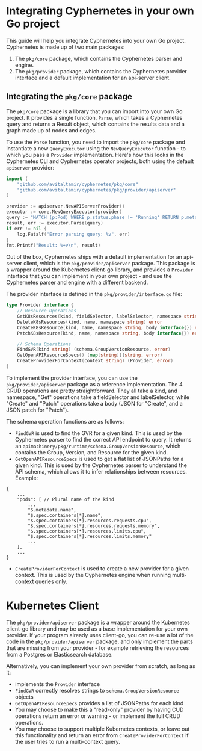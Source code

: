 # Integrating Cyphernetes in your own Go project

This guide will help you integrate Cyphernetes into your own Go project.
Cyphernetes is made up of two main packages:

1. The `pkg/core` package, which contains the Cyphernetes parser and engine.
2. The `pkg/provider` package, which contains the Cyphernetes provider interface and a default implementation for an api-server client.

## Integrating the `pkg/core` package

The `pkg/core` package is a library that you can import into your own Go project.
It provides a single function, `Parse`, which takes a Cyphernetes query and returns a Result object, which contains the results data and a graph made up of nodes and edges.

To use the `Parse` function, you need to import the `pkg/core` package and instantiate a new `QueryExecutor` using the `NewQueryExecutor` function - to which you pass a `Provider` implementation.
Here's how this looks in the Cyphernetes CLI and Cyphernetes operator projects, both using the default `apiserver` provider:

```go
import (
    "github.com/avitaltamir/cyphernetes/pkg/core"
    "github.com/avitaltamir/cyphernetes/pkg/provider/apiserver"
)

provider := apiserver.NewAPIServerProvider()
executor := core.NewQueryExecutor(provider)
query := "MATCH (p:Pod) WHERE p.status.phase != 'Running' RETURN p.metadata.name"
result, err := executor.Parse(query)
if err != nil {
    log.Fatalf("Error parsing query: %v", err)
}
fmt.Printf("Result: %+v\n", result)
```

Out of the box, Cyphernetes ships with a default implementation for an api-server client, which is the `pkg/provider/apiserver` package. This package is a wrapper around the Kubernetes client-go library, and provides a `Provider` interface that you can implement in your own project - and use the Cyphernetes parser and engine with a different backend.

The provider interface is defined in the `pkg/provider/interface.go` file:

```go
type Provider interface {
    // Resource Operations
    GetK8sResources(kind, fieldSelector, labelSelector, namespace string) (interface{}, error)
    DeleteK8sResources(kind, name, namespace string) error
    CreateK8sResource(kind, name, namespace string, body interface{}) error
    PatchK8sResource(kind, name, namespace string, body interface{}) error

    // Schema Operations
    FindGVR(kind string) (schema.GroupVersionResource, error)
    GetOpenAPIResourceSpecs() (map[string][]string, error)
    CreateProviderForContext(context string) (Provider, error)
}
```

To implement the provider interface, you can use the `pkg/provider/apiserver` package as a reference implementation.
The 4 CRUD operations are pretty straightforward. They all take a kind, and namespace, "Get" operations take a fieldSelector and labelSelector, while "Create" and "Patch" operations take a body (JSON for "Create", and a JSON patch for "Patch").

The schema operation functions are as follows:

- `FindGVR` is used to find the GVR for a given kind. This is used by the Cyphernetes parser to find the correct API endpoint to query. It returns an `apimachinery/pkg/runtime/schema.GroupVersionResource`, which contains the Group, Version, and Resource for the given kind.
- `GetOpenAPIResourceSpecs` is used to get a flat list of JSONPaths for a given kind. This is used by the Cyphernetes parser to understand the API schema, which allows it to infer relationships between resources.
Example:
```
{
    ...
    "pods": [ // Plural name of the kind
        ...
        "$.metadata.name",
        "$.spec.containers[*].name",
        "$.spec.containers[*].resources.requests.cpu",
        "$.spec.containers[*].resources.requests.memory",
        "$.spec.containers[*].resources.limits.cpu",
        "$.spec.containers[*].resources.limits.memory"
        ...
    ],
    ...
}
```
- `CreateProviderForContext` is used to create a new provider for a given context. This is used by the Cyphernetes engine when running multi-context queries only.

# Kubernetes Client

The `pkg/provider/apiserver` package is a wrapper around the Kubernetes client-go library and may be used as a base implementation for your own provider. If your program already uses client-go, you can re-use a lot of the code in the `pkg/provider/apiserver` package, and only implement the parts that are missing from your provider - for example retrieving the resources from a Postgres or Elasticsearch database.

Alternatively, you can implement your own provider from scratch, as long as it:
- implements the `Provider` interface
- `FindGVR` correctly resolves strings to `schema.GroupVersionResource` objects
- `GetOpenAPIResourceSpecs` provides a list of JSONPaths for each kind
- You may choose to make this a "read-only" provider by having CUD operations return an error or warning - or implement the full CRUD operations.
- You may choose to support multiple Kubernetes contexts, or leave out this functionality and return an error from `CreateProviderForContext` if the user tries to run a multi-context query.

